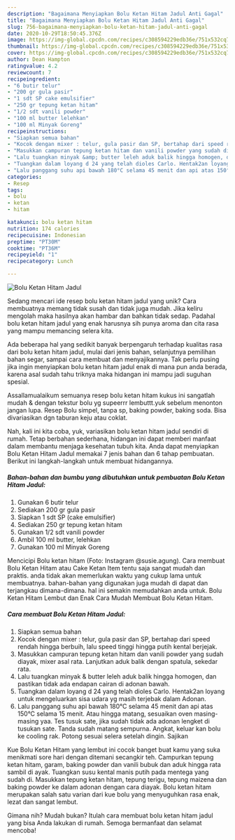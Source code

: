 ```yaml
---
description: "Bagaimana Menyiapkan Bolu Ketan Hitam Jadul Anti Gagal"
title: "Bagaimana Menyiapkan Bolu Ketan Hitam Jadul Anti Gagal"
slug: 756-bagaimana-menyiapkan-bolu-ketan-hitam-jadul-anti-gagal
date: 2020-10-29T18:50:45.376Z
image: https://img-global.cpcdn.com/recipes/c308594229edb36e/751x532cq70/bolu-ketan-hitam-jadul-foto-resep-utama.jpg
thumbnail: https://img-global.cpcdn.com/recipes/c308594229edb36e/751x532cq70/bolu-ketan-hitam-jadul-foto-resep-utama.jpg
cover: https://img-global.cpcdn.com/recipes/c308594229edb36e/751x532cq70/bolu-ketan-hitam-jadul-foto-resep-utama.jpg
author: Dean Hampton
ratingvalue: 4.2
reviewcount: 7
recipeingredient:
- "6 butir telur"
- "200 gr gula pasir"
- "1 sdt SP cake emulsifier"
- "250 gr tepung ketan hitam"
- "1/2 sdt vanili powder"
- "100 ml butter lelehkan"
- "100 ml Minyak Goreng"
recipeinstructions:
- "Siapkan semua bahan"
- "Kocok dengan mixer : telur, gula pasir dan SP, bertahap dari speed rendah hingga berbuih, lalu speed tinggi hingga putih kental berjejak."
- "Masukkan campuran tepung ketan hitam dan vanili powder yang sudah diayak, mixer asal rata. Lanjutkan aduk balik dengan spatula, sekedar rata."
- "Lalu tuangkan minyak &amp; butter leleh aduk balik hingga homogen, dan pastikan tidak ada endapan cairan di adonan bawah."
- "Tuangkan dalam loyang d 24 yang telah dioles Carlo. Hentak2an loyang untuk mengeluarkan sisa udara yg masih terjebak dalam Adonan."
- "Lalu panggang suhu api bawah 180°C selama 45 menit dan api atas 150°C selama 15 menit. Atau hingga matang, sesuaikan oven masing-masing yaa. Tes tusuk sate, jika sudah tidak ada adonan lengket di tusukan sate. Tanda sudah matang sempurna. Angkat, keluar kan bolu ke cooling rak. Potong sesuai selera setelah dingin. Sajikan"
categories:
- Resep
tags:
- bolu
- ketan
- hitam

katakunci: bolu ketan hitam 
nutrition: 174 calories
recipecuisine: Indonesian
preptime: "PT30M"
cooktime: "PT36M"
recipeyield: "1"
recipecategory: Lunch

---
```



![Bolu Ketan Hitam Jadul](https://img-global.cpcdn.com/recipes/c308594229edb36e/751x532cq70/bolu-ketan-hitam-jadul-foto-resep-utama.jpg)

Sedang mencari ide resep bolu ketan hitam jadul yang unik? Cara membuatnya memang tidak susah dan tidak juga mudah. Jika keliru mengolah maka hasilnya akan hambar dan bahkan tidak sedap. Padahal bolu ketan hitam jadul yang enak harusnya sih punya aroma dan cita rasa yang mampu memancing selera kita.

Ada beberapa hal yang sedikit banyak berpengaruh terhadap kualitas rasa dari bolu ketan hitam jadul, mulai dari jenis bahan, selanjutnya pemilihan bahan segar, sampai cara membuat dan menyajikannya. Tak perlu pusing jika ingin menyiapkan bolu ketan hitam jadul enak di mana pun anda berada, karena asal sudah tahu triknya maka hidangan ini mampu jadi suguhan spesial.

Assallamualaikum semuanya resep bolu ketan hitam kukus ini sangatlah mudah &amp; dengan tekstur bolu yg supeerrr lembuttt.yuk sebelum menonton jangan lupa. Resep Bolu simpel, tanpa sp, baking powder, baking soda. Bisa divariasikan dgn taburan keju atau coklat.


Nah, kali ini kita coba, yuk, variasikan bolu ketan hitam jadul sendiri di rumah. Tetap berbahan sederhana, hidangan ini dapat memberi manfaat dalam membantu menjaga kesehatan tubuh kita. Anda dapat menyiapkan Bolu Ketan Hitam Jadul memakai 7 jenis bahan dan 6 tahap pembuatan. Berikut ini langkah-langkah untuk membuat hidangannya.

<!--inarticleads1-->

##### Bahan-bahan dan bumbu yang dibutuhkan untuk pembuatan Bolu Ketan Hitam Jadul:

1. Gunakan 6 butir telur
1. Sediakan 200 gr gula pasir
1. Siapkan 1 sdt SP (cake emulsifier)
1. Sediakan 250 gr tepung ketan hitam
1. Gunakan 1/2 sdt vanili powder
1. Ambil 100 ml butter, lelehkan
1. Gunakan 100 ml Minyak Goreng


Mencicipi Bolu ketan hitam (Foto: Instagram @susie.agung). Cara membuat Bolu Ketan Hitam atau Cake Ketan Item tentu saja sangat mudah dan praktis. anda tidak akan memerlukan waktu yang cukup lama untuk membuatnya. bahan-bahan yang digunakan juga mudah di dapat dan terjangkau dimana-dimana. hal ini semakin memudahkan anda untuk. Bolu Ketan Hitam Lembut dan Enak Cara Mudah Membuat Bolu Ketan Hitam. 

<!--inarticleads2-->

##### Cara membuat Bolu Ketan Hitam Jadul:

1. Siapkan semua bahan
1. Kocok dengan mixer : telur, gula pasir dan SP, bertahap dari speed rendah hingga berbuih, lalu speed tinggi hingga putih kental berjejak.
1. Masukkan campuran tepung ketan hitam dan vanili powder yang sudah diayak, mixer asal rata. Lanjutkan aduk balik dengan spatula, sekedar rata.
1. Lalu tuangkan minyak &amp; butter leleh aduk balik hingga homogen, dan pastikan tidak ada endapan cairan di adonan bawah.
1. Tuangkan dalam loyang d 24 yang telah dioles Carlo. Hentak2an loyang untuk mengeluarkan sisa udara yg masih terjebak dalam Adonan.
1. Lalu panggang suhu api bawah 180°C selama 45 menit dan api atas 150°C selama 15 menit. Atau hingga matang, sesuaikan oven masing-masing yaa. Tes tusuk sate, jika sudah tidak ada adonan lengket di tusukan sate. Tanda sudah matang sempurna. Angkat, keluar kan bolu ke cooling rak. Potong sesuai selera setelah dingin. Sajikan


Kue Bolu Ketan Hitam yang lembut ini cocok banget buat kamu yang suka menikmati sore hari dengan ditemani secangkir teh. Campurkan tepung ketan hitam, garam, baking powder dan vanili bubuk dan aduk hingga rata sambil di ayak. Tuangkan susu kental manis putih pada mentega yang sudah di. Masukkan tepung ketan hitam, tepung terigu, tepung maizena dan baking powder ke dalam adonan dengan cara diayak. Bolu ketan hitam merupakan salah satu varian dari kue bolu yang menyuguhkan rasa enak, lezat dan sangat lembut. 

Gimana nih? Mudah bukan? Itulah cara membuat bolu ketan hitam jadul yang bisa Anda lakukan di rumah. Semoga bermanfaat dan selamat mencoba!
